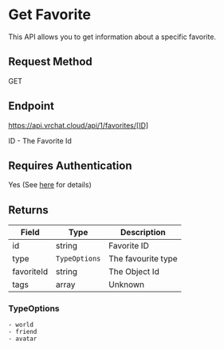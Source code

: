# Get Favorite

This API allows you to get information about a specific favorite.

## Request Method
GET

## Endpoint
https://api.vrchat.cloud/api/1/favorites/[ID]

ID - The Favorite Id

## Requires Authentication
Yes (See [here](Authorization.md) for details)

## Returns

Field | Type | Description
------|------|------------
id | string | Favorite ID
type | `TypeOptions` | The favourite type
favoriteId | string | The Object Id
tags | array | Unknown

### TypeOptions

    - world
    - friend
    - avatar
